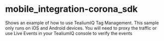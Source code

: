 # mobile_integration-corona_sdk
Shows an example of how to use TealiumIQ Tag Management.  This sample only runs on iOS and Android devices.  You will need to proxy the traffic or use Live Events in your TealiumIQ console to verify the events
